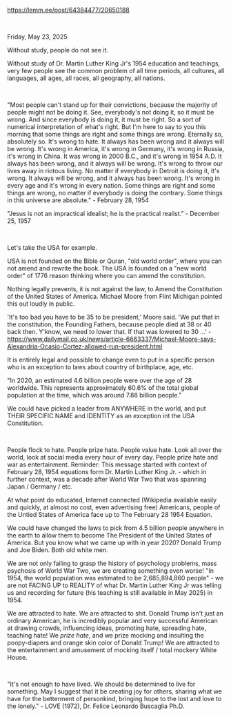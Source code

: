 https://lemm.ee/post/64384477/20650188

&nbsp;

Friday, May 23, 2025

Without study, people do not see it.

Without study of Dr. Martin Luther King Jr's 1954 education and teachings, very few people see the common problem of all time periods, all cultures, all languages, all ages, all races, all geography, all nations.

&nbsp;

"Most people can't stand up for their convictions, because the majority of people might not be doing it. See, everybody's not doing it, so it must be wrong. And since everybody is doing it, it must be right. So a sort of numerical interpretation of what's right. But I'm here to say to you this morning that some things are right and some things are wrong. Eternally so, absolutely so. It's wrong to hate. It always has been wrong and it always will be wrong. It's wrong in America, it's wrong in Germany, it's wrong in Russia, it's wrong in China. It was wrong in 2000 B.C., and it's wrong in 1954 A.D. It always has been wrong, and it always will be wrong. It's wrong to throw our lives away in riotous living. No matter if everybody in Detroit is doing it, it's wrong. It always will be wrong, and it always has been wrong. It's wrong in every age and it's wrong in every nation. Some things are right and some things are wrong, no matter if everybody is doing the contrary. Some things in this universe are absolute." - February 28, 1954

"Jesus is not an impractical idealist; he is the practical realist." - December 25, 1957

&nbsp;

Let's take the USA for example.

USA is not founded on the Bible or Quran, "old world order", where you can not amend and rewrite the book. The USA is founded on a "new world order" of 1776 reason thinking where you can amend the constitution.

Nothing legally prevents, it is not against the law, to Amend the Constitution of the United States of America. Michael Moore from Flint Michigan pointed this out loudly in public.

'It's too bad you have to be 35 to be president,' Moore said. 'We put that in the constitution, the Founding Fathers, because people died at 38 or 40 back then. Y'know, we need to lower that. If that was lowered to 30 ...' - https://www.dailymail.co.uk/news/article-6663337/Michael-Moore-says-Alexandria-Ocasio-Cortez-allowed-run-president.html

It is entirely legal and possible to change even to put in a specific person who is an exception to laws about country of birthplace, age, etc.

"In 2020, an estimated 4.6 billion people were over the age of 28 worldwide. This represents approximately 60.6% of the total global population at the time, which was around 7.88 billion people."

We could have picked a leader from ANYWHERE in the world, and put THEIR SPECIFIC NAME and IDENTITY as an exception int the USA Constitution.

&nbsp;

People flock to hate. People prize hate. People value hate. Look all over the world, look at social media every hour of every day. People prize hate and war as entertainment. Reminder: This message started with context of February 28, 1954 equations form Dr. Martin Luther King Jr. - which in further context, was a decade after World War Two that was spanning Japan / Germany / etc.

At what point do educated, Internet connected (Wikipedia available easily and quickly, at almost no cost, even advertising free) Americans, people of the Untied States of America face up to The February 28 1954 Equation.

We could have changed the laws to pick from 4.5 billion people anywhere in the earth to allow them to become The President of the United States of America. But you know what we came up with in year 2020? Donald Trump and Joe Biden. Both old white men.

We are not only failing to grasp the history of psychology problems, mass psychosis of World War Two, we are creating something even worse!  "In 1954, the world population was estimated to be 2,685,894,860 people" - we are not FACING UP to REALITY of what Dr. Martin Luther King Jr was telling us and recording for future (his teaching is still available in May 2025) in 1954.

We are attracted to hate. We are attracted to shit. Donald Trump isn't just an ordinary American, he is incredibly popular and very successful American at drawing crowds, influencing ideas, promoting hate, spreading hate, teaching hate! We *prize hate*, and we prize mocking and insulting the poopy-diapers and orange skin color of Donald Trump! We are attracted to the entertainment and amusement of mocking itself / total mockery White House.

&nbsp;

"It's not enough to have lived. We should be determined to live for something. May I suggest that it be creating joy for others, sharing what we have for the betterment of personkind, bringing hope to the lost and love to the lonely." - LOVE (1972), Dr. Felice Leonardo Buscaglia Ph.D.


